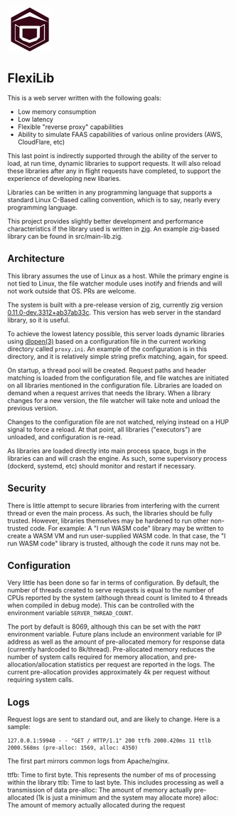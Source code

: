 <img src="FlexiLib.svg" width="100px" />

FlexiLib
========

This is a web server written with the following goals:

* Low memory consumption
* Low latency
* Flexible "reverse proxy" capabilities
* Ability to simulate FAAS capabilities of various online providers (AWS, CloudFlare, etc)

This last point is indirectly supported through the ability of the server to
load, at run time, dynamic libraries to support requests. It will also reload
these libraries after any in flight requests have completed, to support the
experience of developing new libaries.

Libraries can be written in any programming language that supports a standard
Linux C-Based calling convention, which is to say, nearly every programming
language.

This project provides slightly better development and performance characteristics
if the library used is written in [zig](https://ziglang.org). An example zig-based
library can be found in src/main-lib.zig.

Architecture
------------

This library assumes the use of Linux as a host. While the primary engine is not
tied to Linux, the file watcher module uses inotify and friends and will not
work outside that OS. PRs are welcome.

The system is built with a pre-release version of zig, currently zig version
[0.11.0-dev.3312+ab37ab33c](https://github.com/marler8997/zig-unofficial-releases#0110-dev3312ab37ab33c-summary).
This version has web server in the standard library, so it is useful.

To achieve the lowest latency possible, this server loads dynamic libraries
using [dlopen(3)](https://linux.die.net/man/3/dlopen) based on a configuration
file in the current working directory called `proxy.ini`. An example of the
configuration is in this directory, and it is relatively simple string prefix
matching, again, for speed.

On startup, a thread pool will be created. Request paths and header matching
is loaded from the configuration file, and file watches are initiated on all
libraries mentioned in the configuration file. Libraries are loaded on demand
when a request arrives that needs the library. When a library changes for a new
version, the file watcher will take note and unload the previous version.

Changes to the configuration file are not watched, relying instead on a HUP
signal to force a reload. At that point, all libraries ("executors") are
unloaded, and configuration is re-read.

As libraries are loaded directly into main process space, bugs in the libraries
can and will crash the engine. As such, some supervisory process (dockerd,
systemd, etc) should monitor and restart if necessary.

Security
--------

There is little attempt to secure libraries from interfering with the current
thread or even the main process. As such, the libraries should be fully trusted.
However, libraries themselves may be hardened to run other non-trusted code.
For example: A "I run WASM code" library may be written to create a WASM VM and
run user-supplied WASM code. In that case, the "I run WASM code" library is
trusted, although the code it runs may not be.

Configuration
-------------

Very little has been done so far in terms of configuration. By default, the
number of threads created to serve requests is equal to the number of CPUs
reported by the system (although thread count is limited to 4 threads when
compiled in debug mode). This can be controlled with the environment variable
`SERVER_THREAD_COUNT`.

The port by default is 8069, although this can be set with the `PORT`
environment variable. Future plans include an environment variable for IP
address as well as the amount of pre-allocated memory for response data (currently
hardcoded to 8k/thread). Pre-allocated memory reduces the number of system
calls required for memory allocation, and pre-allocation/allocation statistics
per request are reported in the logs. The current pre-allocation provides
approximately 4k per request without requiring system calls.

Logs
----

Request logs are sent to standard out, and are likely to change. Here is a sample:

```
127.0.0.1:59940 - - "GET / HTTP/1.1" 200 ttfb 2000.420ms 11 ttlb 2000.568ms (pre-alloc: 1569, alloc: 4350)
```

The first part mirrors common logs from Apache/nginx.

ttfb: Time to first byte. This represents the number of ms of processing within the library
ttlb: Time to last byte. This includes processing as well a transmission of data
pre-alloc: The amount of memory actually pre-allocated (1k is just a minimum and the system may allocate more)
alloc: The amount of memory actually allocated during the request

